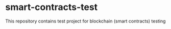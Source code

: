 # smart-contracts-test
This repository contains test project for blockchain (smart contracts) testing

